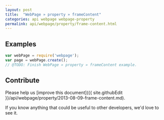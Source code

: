 ```yaml
---
layout: post
title:  "WebPage » property » frameContent"
categories: api webpage webpage-property
permalink: api/webpage/property/frame-content.html
---
```


## Examples

```javascript
var webPage = require('webpage');
var page = webPage.create();
// @TODO: Finish WebPage » property » frameContent example.
```

## Contribute

Please help us [improve this document]({{ site.githubEdit }}/api/webpage/property/2013-08-09-frame-content.md).

If you know anything that could be useful to other developers, we'd love to see it.


